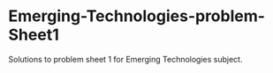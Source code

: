# Emerging-Technologies-problem-Sheet1
Solutions to problem sheet 1 for Emerging Technologies subject.
